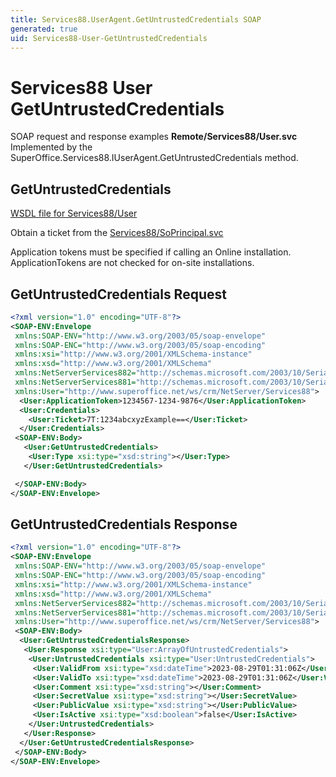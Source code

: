 ```yaml
---
title: Services88.UserAgent.GetUntrustedCredentials SOAP
generated: true
uid: Services88-User-GetUntrustedCredentials
---
```


# Services88 User GetUntrustedCredentials

SOAP request and response examples **Remote/Services88/User.svc**
Implemented by the <see cref="M:SuperOffice.Services88.IUserAgent.GetUntrustedCredentials">SuperOffice.Services88.IUserAgent.GetUntrustedCredentials</see> method.

## GetUntrustedCredentials





[WSDL file for Services88/User](../Services88-User.md)

Obtain a ticket from the [Services88/SoPrincipal.svc](../SoPrincipal/index.md)

Application tokens must be specified if calling an Online installation. ApplicationTokens are not checked for on-site installations.

## GetUntrustedCredentials Request

```xml
<?xml version="1.0" encoding="UTF-8"?>
<SOAP-ENV:Envelope
 xmlns:SOAP-ENV="http://www.w3.org/2003/05/soap-envelope"
 xmlns:SOAP-ENC="http://www.w3.org/2003/05/soap-encoding"
 xmlns:xsi="http://www.w3.org/2001/XMLSchema-instance"
 xmlns:xsd="http://www.w3.org/2001/XMLSchema"
 xmlns:NetServerServices882="http://schemas.microsoft.com/2003/10/Serialization/Arrays"
 xmlns:NetServerServices881="http://schemas.microsoft.com/2003/10/Serialization/"
 xmlns:User="http://www.superoffice.net/ws/crm/NetServer/Services88">
  <User:ApplicationToken>1234567-1234-9876</User:ApplicationToken>
  <User:Credentials>
    <User:Ticket>7T:1234abcxyzExample==</User:Ticket>
  </User:Credentials>
 <SOAP-ENV:Body>
   <User:GetUntrustedCredentials>
    <User:Type xsi:type="xsd:string"></User:Type>
   </User:GetUntrustedCredentials>

 </SOAP-ENV:Body>
</SOAP-ENV:Envelope>

```


## GetUntrustedCredentials Response

```xml
<?xml version="1.0" encoding="UTF-8"?>
<SOAP-ENV:Envelope
 xmlns:SOAP-ENV="http://www.w3.org/2003/05/soap-envelope"
 xmlns:SOAP-ENC="http://www.w3.org/2003/05/soap-encoding"
 xmlns:xsi="http://www.w3.org/2001/XMLSchema-instance"
 xmlns:xsd="http://www.w3.org/2001/XMLSchema"
 xmlns:NetServerServices882="http://schemas.microsoft.com/2003/10/Serialization/Arrays"
 xmlns:NetServerServices881="http://schemas.microsoft.com/2003/10/Serialization/"
 xmlns:User="http://www.superoffice.net/ws/crm/NetServer/Services88">
 <SOAP-ENV:Body>
  <User:GetUntrustedCredentialsResponse>
   <User:Response xsi:type="User:ArrayOfUntrustedCredentials">
    <User:UntrustedCredentials xsi:type="User:UntrustedCredentials">
     <User:ValidFrom xsi:type="xsd:dateTime">2023-08-29T01:31:06Z</User:ValidFrom>
     <User:ValidTo xsi:type="xsd:dateTime">2023-08-29T01:31:06Z</User:ValidTo>
     <User:Comment xsi:type="xsd:string"></User:Comment>
     <User:SecretValue xsi:type="xsd:string"></User:SecretValue>
     <User:PublicValue xsi:type="xsd:string"></User:PublicValue>
     <User:IsActive xsi:type="xsd:boolean">false</User:IsActive>
    </User:UntrustedCredentials>
   </User:Response>
  </User:GetUntrustedCredentialsResponse>
 </SOAP-ENV:Body>
</SOAP-ENV:Envelope>

```

